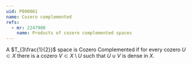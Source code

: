 ```yaml
---
uid: P000061
name: Cozero complemented
refs:
  - mr: 2247908
    name: Products of cozero complemented spaces
---
```

A $T_{3\frac{1}{2}}$ space is Cozero Complemented if for every cozero $U \subset X$ there is a cozero $V \subset X\setminus U$ such that $U \cup V$ is dense in $X$.

